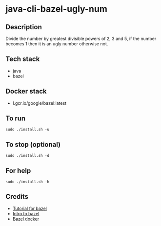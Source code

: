 # java-cli-bazel-ugly-num

## Description
Divide the number by greatest divisible powers of 2, 3 and 5, if the number becomes 1 then it is an ugly number otherwise not.

## Tech stack
- java
- bazel

## Docker stack
- l.gcr.io/google/bazel:latest

## To run
`sudo ./install.sh -u`

## To stop (optional)
`sudo ./install.sh -d`

## For help
`sudo ./install.sh -h`

## Credits
- [Tutorial for bazel](https://www.baeldung.com/bazel-build-tool)
- [Intro to bazel](https://docs.bazel.build/versions/main/tutorial/java.html)
- [Bazel docker](https://docs.bazel.build/versions/2.2.0/bazel-container.html)
